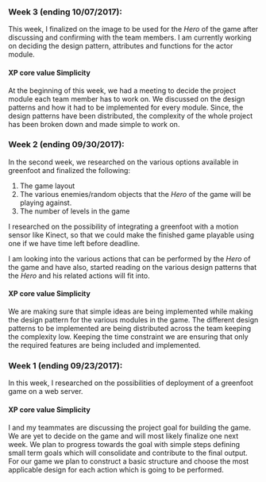 ### Week 3 (ending 10/07/2017):

This week, I finalized on the image to be used for the *Hero* of the game after discussing and confirming with the team members. I am currently working on deciding the design pattern, attributes and functions for the actor module.

#### XP core value Simplicity

At the beginning of this week, we had a meeting to decide the project module each team member has to work on. We discussed on the design patterns and how it had to be implemented for every module. Since, the design patterns have been distributed, the complexity of the whole project has been broken down and made simple to work on.

### Week 2 (ending 09/30/2017):

In the second week, we researched on the various options available in greenfoot and finalized the following:

1. The game layout
2. The various enemies/random objects that the *Hero* of the game will be playing against.
3. The number of levels in the game

I researched on the possibility of integrating a greenfoot with a motion sensor like Kinect, so that we could make the finished game playable using one if we have time left before deadline.

I am looking into the various actions that can be performed by the *Hero* of the game and have also, started reading on the various design patterns that the *Hero* and his related actions will fit into.

#### XP core value Simplicity

We are making sure that simple ideas are being implemented while making the design pattern for the various modules in the game. The different design patterns to be implemented are being distributed across the team keeping the complexity low. Keeping the time constraint we are ensuring that only the required features are being included and implemented.

### Week 1 (ending 09/23/2017):

In this week, I researched on the possibilities of deployment of a greenfoot game on a web server.

#### XP core value Simplicity

I and my teammates are discussing the project goal for building the game. We are yet to decide on the game and will most likely finalize one next week. We plan to progress towards the goal with simple steps defining small term goals which will consolidate and contribute to the final output. For our game we plan to construct a basic structure and choose the most applicable design for each action which is going to be performed.
